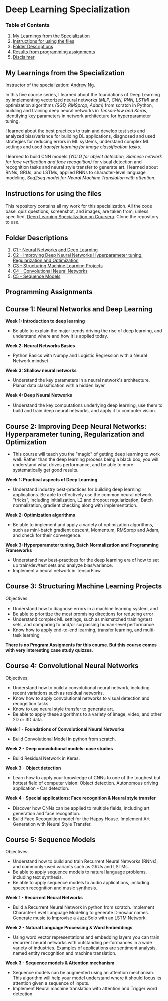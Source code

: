 # Deep Learning Specialization

### Table of Contents
1. [My Learnings from the Specialization](#Introduction)
2. [Instructions for using the files](#Instruction)
3. [Folder Descriptions](#Description)
4. [Results from programming assignments](#Results)
5. [Disclaimer](#Disc)

## My Learnings from the Specialization<a name="Introduction"></a>
Instructor of the specialization: [Andrew Ng](http://www.andrewng.org/).

In this five course series, I learned about the foundations of Deep Learning by implementing vectorized neural networks *(MLP, CNN, RNN, LSTM)* and optimization algorithms *(SGD, RMSprop, Adam)* from scratch in Python, building and training deep neural networks in *TensorFlow and Keras*, identifying key parameters in network architecture for hyperparameter tuning.

I learned about the best practices to train and develop test sets and analyzed bias/variance for building DL applications, diagnosed and used strategies for reducing errors in ML systems, understand complex ML settings and used *transfer learning for image classification tasks*.

I learned to build CNN models *(YOLO for object detection, Siamese network for face verification and face recognition)* for visual detection and recognition tasks and neural style transfer to generate art. I learned about RNNs, GRUs, and LSTMs, applied RNNs to character-level language modeling, *Seq2seq model for Neural Machine Translation with attention*. 

## Instructions for using the files<a name="Instruction"></a>
This repository contains all my work for this specialization. All the code base, quiz questions, screenshot, and images, are taken from, unless specified, [Deep Learning Specialization on Coursera](https://www.coursera.org/specializations/deep-learning?utm_source=gg&utm_medium=sem&utm_campaign=17-DeepLearning-US&utm_content=17-DeepLearning-US&campaignid=904733485&adgroupid=49070439496&device=c&keyword=neural%20network%20for%20machine%20learning&matchtype=b&network=g&devicemodel=&adpostion=&creativeid=415429113789&hide_mobile_promo&gclid=EAIaIQobChMI5_CtgI_t7wIVPObjBx0xuwp6EAAYASAAEgKLhvD_BwE).
Clone the repository to use.

## Folder Descriptions<a name="Description"></a>
1. [C1 - Neural Networks and Deep Learning](https://github.com/Ankit-Kumar-Saini/Deep_Learning_Specialization/tree/main/C1%20-%20Neural%20Networks%20and%20Deep%20Learning)
2. [C2 - Improving Deep Neural Networks Hyperparameter tuning, Regularization and Optimization](https://github.com/Ankit-Kumar-Saini/Deep_Learning_Specialization/tree/main/C2%20-%20Improving%20Deep%20Neural%20Networks%20Hyperparameter%20tuning%2C%20Regularization%20and%20Optimization)
3. [C3 - Structuring Machine Learning Projects]()
4. [C4 - Convolutional Neural Networks](https://github.com/Ankit-Kumar-Saini/Deep_Learning_Specialization/tree/main/C4%20-%20Convolutional%20Neural%20Networks)
5. [C5 - Sequence Models](https://github.com/Ankit-Kumar-Saini/Deep_Learning_Specialization/tree/main/C5%20-%20Sequence%20Models)

## Programming Assignments

## Course 1: Neural Networks and Deep Learning

**Week 1: Introduction to deep learning**
- Be able to explain the major trends driving the rise of deep learning, and understand where and how it is applied today.

**Week 2: Neural Networks Basics**
- Python Basics with Numpy and Logistic Regression with a Neural Network mindset.

**Week 3: Shallow neural networks**
- Understand the key parameters in a neural network's architecture. Planar data classification with a hidden layer

**Week 4: Deep Neural Networks**
- Understand the key computations underlying deep learning, use them to build and train deep neural networks, and apply it to computer vision. 


## Course 2: Improving Deep Neural Networks: Hyperparameter tuning, Regularization and Optimization

- This course will teach you the "magic" of getting deep learning to work well. Rather than the deep learning process being a black box, you will understand what drives performance, and be able to more systematically get good results.  

**Week 1: Practical aspects of Deep Learning**
- Understand industry best-practices for building deep learning applications. Be able to effectively use the common neural network "tricks", including initialization, L2 and dropout regularization, Batch normalization, gradient checking along with implementation.

**Week 2: Optimization algorithms**
- Be able to implement and apply a variety of optimization algorithms, such as mini-batch gradient descent, Momentum, RMSprop and Adam, and check for their convergence. 

**Week 3: Hyperparameter tuning, Batch Normalization and Programming Frameworks**
- Understand new best-practices for the deep learning era of how to set up train/dev/test sets and analyze bias/variance. 
- Implement a neural network in TensorFlow.


## Course 3: Structuring Machine Learning Projects

  Objectives:  
  + Understand how to diagnose errors in a machine learning system, and 
  + Be able to prioritize the most promising directions for reducing error
  + Understand complex ML settings, such as mismatched training/test sets, and comparing to and/or surpassing human-level performance
  + Know how to apply end-to-end learning, transfer learning, and multi-task learning

**There is no Program Assigments for this course. But this course comes with very interesting case study quizzes**.
  

## Course 4: Convolutional Neural Networks

  Objectives:  
  + Understand how to build a convolutional neural network, including recent variations such as residual networks.
  + Know how to apply convolutional networks to visual detection and recognition tasks.
  + Know to use neural style transfer to generate art.
  + Be able to apply these algorithms to a variety of image, video, and other 2D or 3D data.

**Week 1 - Foundations of Convolutional Neural Networks**
- Build Convolutional Model in python from scratch.

**Week 2 - Deep convolutional models: case studies**
- Build Residual Network in Keras.

**Week 3 - Object detection**
- Learn how to apply your knowledge of CNNs to one of the toughest but hottest field of computer vision: Object detection. Autonomous driving application - Car detection.

**Week 4 - Special applications: Face recognition & Neural style transfer**
- Discover how CNNs can be applied to multiple fields, including art generation and face recognition. 
- Build Face Recognition model for the Happy House. Implement Art Generation with Neural Style Transfer.
  

## Course 5: Sequence Models

  Objectives:
  + Understand how to build and train Recurrent Neural Networks (RNNs), and commonly-used variants such as GRUs and LSTMs.
  + Be able to apply sequence models to natural language problems, including text synthesis. 
  + Be able to apply sequence models to audio applications, including speech recognition and music synthesis.
  
**Week 1 - Recurrent Neural Networks**
- Build a Recurrent Neural Network in python from scratch. Implement Character-Level Language Modeling to generate Dinosaur names. Generate music to Improvise a Jazz Solo with an LSTM Network.

**Week 2 - Natural Language Processing & Word Embeddings**
- Using word vector representations and embedding layers you can train recurrent neural networks with outstanding performances in a wide variety of industries. Examples of applications are sentiment analysis, named entity recognition and machine translation.

**Week 3 - Sequence models & Attention mechanism**
- Sequence models can be augmented using an attention mechanism. This algorithm will help your model understand where it should focus its attention given a sequence of inputs.
- Implement Neural machine translation with attention and Trigger word detection.




